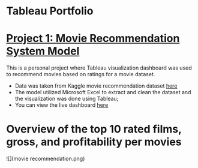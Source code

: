 # Tableau Portfolio


# [Project 1: Movie Recommendation System Model](https://izuchukwukings.github.io/king-s_portfolio/)

This is a personal project where Tableau visualization dashboard was used to recommend movies based on ratings for a movie dataset.

* Data was taken from Kaggle movie recommendation dataset [here]()
* The model utilized Microsoft Excel to extract and clean the dataset and the visualization was done using Tableau;
* You can view the live dashboard [here](https://public.tableau.com/app/profile/izuchukwu.ugwuodo/viz/Book1_17168005081300/Dashboard1)

# Overview of the top 10 rated films, gross, and profitability per movies 
![](movie recommendation.png)

